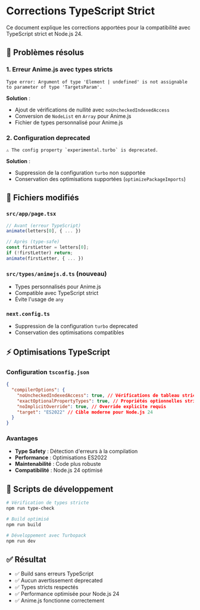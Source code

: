 # Corrections TypeScript Strict

Ce document explique les corrections apportées pour la compatibilité avec TypeScript strict et Node.js 24.

## 🔧 Problèmes résolus

### 1. **Erreur Anime.js avec types stricts**

```
Type error: Argument of type 'Element | undefined' is not assignable to parameter of type 'TargetsParam'.
```

**Solution** :

- Ajout de vérifications de nullité avec `noUncheckedIndexedAccess`
- Conversion de `NodeList` en `Array` pour Anime.js
- Fichier de types personnalisé pour Anime.js

### 2. **Configuration deprecated**

```
⚠ The config property `experimental.turbo` is deprecated.
```

**Solution** :

- Suppression de la configuration `turbo` non supportée
- Conservation des optimisations supportées (`optimizePackageImports`)

## 📁 Fichiers modifiés

### `src/app/page.tsx`

```typescript
// Avant (erreur TypeScript)
animate(letters[0], { ... })

// Après (type-safe)
const firstLetter = letters[0];
if (!firstLetter) return;
animate(firstLetter, { ... })
```

### `src/types/animejs.d.ts` (nouveau)

- Types personnalisés pour Anime.js
- Compatible avec TypeScript strict
- Évite l'usage de `any`

### `next.config.ts`

- Suppression de la configuration `turbo` deprecated
- Conservation des optimisations compatibles

## ⚡ Optimisations TypeScript

### Configuration `tsconfig.json`

```json
{
  "compilerOptions": {
    "noUncheckedIndexedAccess": true, // Vérifications de tableau strictes
    "exactOptionalPropertyTypes": true, // Propriétés optionnelles strictes
    "noImplicitOverride": true, // Override explicite requis
    "target": "ES2022" // Cible moderne pour Node.js 24
  }
}
```

### Avantages

- **Type Safety** : Détection d'erreurs à la compilation
- **Performance** : Optimisations ES2022
- **Maintenabilité** : Code plus robuste
- **Compatibilité** : Node.js 24 optimisé

## 🚀 Scripts de développement

```bash
# Vérification de types stricte
npm run type-check

# Build optimisé
npm run build

# Développement avec Turbopack
npm run dev
```

## ✅ Résultat

- ✅ Build sans erreurs TypeScript
- ✅ Aucun avertissement deprecated
- ✅ Types stricts respectés
- ✅ Performance optimisée pour Node.js 24
- ✅ Anime.js fonctionne correctement
